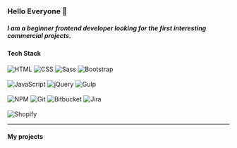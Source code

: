 ### Hello Everyone 👋

##### I am a beginner frontend developer looking for the first interesting commercial projects.

#### Tech Stack
<div>
    <img alt="HTML" src="https://img.shields.io/badge/HTML-red?logo=html5&logoColor=white&style=flat">
    <img alt="CSS" src="https://img.shields.io/badge/CSS-blue?logo=css3&style=flat">
    <img alt='Sass' src="https://img.shields.io/badge/Sass-c69?logo=sass&logoColor=white&style=flat">
    <img alt='Bootstrap' src="https://img.shields.io/badge/Bootstrap%204-7158e2?logo=bootstrap&logoColor=white&style=flat">
</div>
<br>
<div>
    <img alt="JavaScript" src="https://img.shields.io/badge/JavaScript-yellow?logo=javascript&logoColor=white&style=flat">
    <img alt="jQuery" src="https://img.shields.io/badge/jQuery-0769AD?logo=jquery&logoColor=white&style=flat">
    <img alt="Gulp" src="https://img.shields.io/badge/Gulp-d32f2f?logo=gulp&logoColor=white&style=flat">
</div>
<br>
<div>
    <img alt="NPM" src="https://img.shields.io/badge/NPM-cb3837?logo=npm&logoColor=white&style=flat">
    <img alt="Git" src="https://img.shields.io/badge/Git-red?logo=git&logoColor=white&style=flat">
    <img alt="Bitbucket" src="https://img.shields.io/badge/bitbucket-informational?logo=bitbucket&logoColor=white&style=flat">
    <img alt="Jira" src="https://img.shields.io/badge/jira-informational?logo=jira&logoColor=white&style=flat">
</div>
<br>
<div>
    <img alt="Shopify" src="https://img.shields.io/badge/shopify-green?logo=shopify&logoColor=white&style=flat">
</div>
<hr/>

#### My projects

<!--
**aniespialowski/aniespialowski** is a ✨ _special_ ✨ repository because its `README.md` (this file) appears on your GitHub profile.

Here are some ideas to get you started:

- 🔭 I’m currently working on ...
- 🌱 I’m currently learning ...
- 👯 I’m looking to collaborate on ...
- 🤔 I’m looking for help with ...
- 💬 Ask me about ...
- 📫 How to reach me: ...
- 😄 Pronouns: ...
- ⚡ Fun fact: ...
-->
